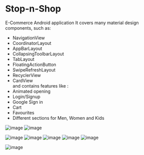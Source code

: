 # Stop-n-Shop
 E-Commerce Android application 
It covers many material design components, such as: 
- NavigationView  
- CoordinatorLayout  
- AppBarLayout  
- CollapsingToolbarLayout  
- TabLayout  
- FloatingActionButton  
- SwipeRefreshLayout  
- RecyclerView  
- CardView  
and contains features like :
- Animated opening
- Login/Signup
- Google Sign in
- Cart
- Favourites
- Different sections for Men, Women and Kids

 

![image](https://github.com/sick3lement/Stop-n-Shop/blob/master/WhatsApp%20Image%202018-05-22%20at%201.50.08%20AM.jpeg)
![image](https://github.com/sick3lement/Stop-n-Shop/blob/master/WhatsApp%20Image%202018-05-22%20at%201.50.08%20AM%20(1).jpeg)

![image](https://github.com/sick3lement/Stop-n-Shop/blob/master/WhatsApp%20Image%202018-05-22%20at%201.50.07%20AM%20(1).jpeg)
![image](https://github.com/sick3lement/Stop-n-Shop/blob/master/WhatsApp%20Image%202018-05-22%20at%201.50.07%20AM%20(2).jpeg)
![image](https://github.com/sick3lement/Stop-n-Shop/blob/master/WhatsApp%20Image%202018-05-22%20at%201.50.07%20AM.jpeg)
![image](https://github.com/sick3lement/Stop-n-Shop/blob/master/WhatsApp%20Image%202018-05-22%20at%201.50.08%20AM%20(2).jpeg)
![image](https://github.com/sick3lement/Stop-n-Shop/blob/master/WhatsApp%20Image%202018-05-22%20at%201.50.06%20AM.jpeg)

![image](https://github.com/sick3lement/Stop-n-Shop/blob/master/WhatsApp%20Image%202018-05-22%20at%201.50.08%20AM%20(3).jpeg)

